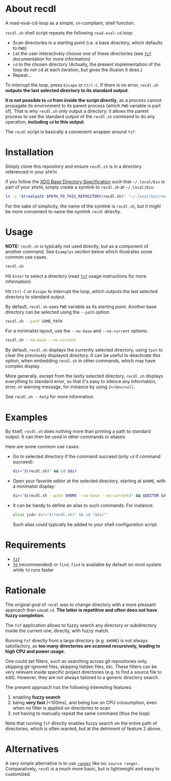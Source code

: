 # About recdl

A read-eval-cd-loop as a simple, `sh`-compliant, shell function.

`recdl.sh` shell script repeats the following `read-eval-cd` loop:

- Scan directories in a starting point (i.e. a base directory, which defaults to `PWD`)
- Let the user interactively choose one of these directories (see
  [`fzf`](https://github.com/junegunn/fzf) documentation for more information)
- `cd` to the chosen directory (Actually, the present implementation of the
  loop do not cd at each iteration, but gives the illusion it does.)
- Repeat...

To interrupt the loop, press `Escape` or `Ctrl-C`. If there is no error,
`recdl.sh` **outputs the last selected directory to its standard output**.

**It is not possible to `cd` from inside the script directly**, as a process
cannot propagate its environment to its parent process (which `PWD` variable is
part of). That is why `recdl.sh` only output a directory: it allows the parent
process to use the standard output of the `recdl.sh` command to do any
operation, **including `cd` to this output**.

The `recdl` script is basically a convenient wrapper around `fzf`.

# Installation

Simply clone this repository and ensure `recdl.sh` is in a directory referenced in your `$PATH`.

If you follow the [XDG Base Directory
Specification](https://specifications.freedesktop.org/basedir-spec/latest/#variables)
such that `~/.local/bin` is part of your `$PATH`, simply create a symlink to
`recdl.sh` at `~/.local/bin`:

```sh
ln -s "$(realpath $PATH_TO_THIS_REPOSITORY/recdl.sh)" "~/.local/bin/recdl.sh"
```

For the sake of simplicity, the name of the symlink is `recdl.sh`, but it might
be more convenient to name the symlink `recdl` directly.

# Usage

**NOTE:** `recdl.sh` is typically not used directly, but as a component of
another command. See `Examples` section below which illustrates some common use
cases.

```sh
recdl.sh
```

Hit `Enter` to select a directory (read
[`fzf`](https://github.com/junegunn/fzf) usage instructions for more
information)

Hit `Ctrl-C` or `Escape` to interrupt the loop, which outputs the last selected
directory to standard output.

By default, `recdl.sh` uses `PWD` variable as its starting point. Another base
directory can be selected using the `--path` option:

```sh
recdl.sh --path SOME_PATH
```

For a minimalist layout, use the `--no-base` and `--no-current` options:

```sh
recdl.sh --no-base --no-current
```

By default, `recdl.sh` displays the currently selected directory, using `tput`
to clear the previously displayed directory. It can be useful to deactivate
this option, when embedding `recdl.sh` in other commands, which may have
complex display.

More generally, except from the lastly selected directory, `recdl.sh` displays
everything to standard error, so that it's easy to silence any information,
error, or warning message, for instance by using `2>/dev/null`.

See `recdl.sh --help` for more information.

# Examples

By itself, `recdl.sh` does nothing more than printing a path to standard
output. It can then be used in other commands or aliases.

Here are some common use cases:

- Go to selected directory if the command succeed (only `cd` if command succeed):

  ```sh
  dir="$(recdl.sh)" && cd $dir
  ```

- Open your favorite editor at the selected directory, starting at `$HOME`, with a minimalist display:

  ```sh
  dir="$(recdl.sh --path $HOME --no-base --no-current)" && $EDITOR $dir
  ```

- It can be handy to define an alias to such commands. For instance:

  ```sh
  alias jcd='dir="$(recdl.sh)" && cd "$dir"'
  ```

  Such alias could typically be added to your shell configuration script.

# Requirements

- [`fzf`](https://github.com/junegunn/fzf)
- [`fd`](https://github.com/sharkdp/fd) (recommended) or `find`; `find` is
  available by default on most system while `fd` runs faster

# Rationale

The original goal of `recdl` was to change directory with a more pleasant
approach than usual `cd`. **The latter is repetitive and often does not have
fuzzy completion.**

The `fzf` application allows to fuzzy search any directory or subdirectory
inside the current one, directly, with fuzzy match.

Running `fzf` directly from a large directory (e.g. `$HOME`) is not always
satisfactory, as **too many directories are scanned recursively, leading to
high CPU and power usage.**

One could set filters, such as searching across git repositories only, skipping
git-ignored files, skipping hidden files, etc. These filters can be very
relevant inside specific project directories (e.g. to find a source
file to edit). However, they are not always tailored to a generic directory
search.

The present approach has the following interesting features:
1) enabling **fuzzy search**
2) being **very fast** (<100ms), and being low on CPU consumption, even when no
   filter is applied on directories to scan
3) not having to manually repeat the same command (thus the loop)

Note that running `fzf` directly enables fuzzy search on the entire path of
directories, which is often wanted, but at the detriment of feature 2 above.

# Alternatives

A very simple alternative is to use
[`ranger`](https://github.com/ranger/ranger) like so: `source ranger`.
Comparatively, `recdl` is a much more basic, but is lightweight and easy to
customized.
